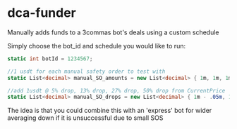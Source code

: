 # dca-funder
Manually adds funds to a 3commas bot's deals using a custom schedule

Simply choose the bot_id and schedule you would like to run:

```csharp
static int botId = 1234567;

//1 usdt for each manual safety order to test with
static List<decimal> manual_SO_amounts = new List<decimal> { 1m, 1m, 1m, 1m };

//add 1usdt @ 5% drop, 13% drop, 27% drop, 50% drop from CurrentPrice
static List<decimal> manual_SO_drops = new List<decimal> { 1m - .05m, 1m - .13m, 1m - .27m, 1m - .50m };
```

The idea is that you could combine this with an 'express' bot for wider averaging down if it is unsuccessful due to small SOS
